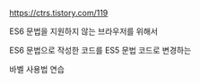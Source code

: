 https://ctrs.tistory.com/119

ES6 문법을 지원하지 않는 브라우저를 위해서

ES6 문법으로 작성한 코드를 ES5 문법 코드로 변경하는

바벨 사용법 연습
